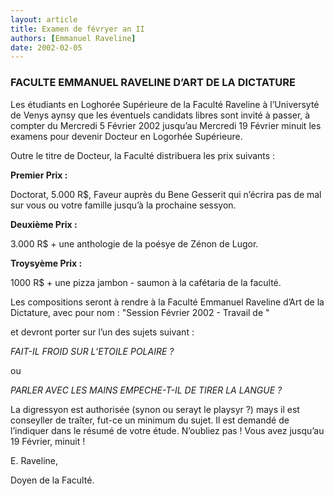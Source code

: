 ```yaml
---
layout: article
title: Examen de févryer an II
authors: [Emmanuel Raveline]
date: 2002-02-05
---
```


### FACULTE EMMANUEL RAVELINE D’ART DE LA DICTATURE

Les étudiants en Loghorée Supérieure de la Faculté Raveline à l’Universyté de Venys aynsy que les éventuels candidats libres sont invité à passer, à compter du Mercredi 5 Février 2002 jusqu’au Mercredi 19 Février minuit les examens pour devenir Docteur en Logorhée Supérieure.

Outre le titre de Docteur, la Faculté distribuera les prix suivants :

**Premier Prix :**

Doctorat, 5.000 R$, Faveur auprès du Bene Gesserit qui n’écrira pas de mal sur vous ou votre famille jusqu’à la prochaine sessyon.

**Deuxième Prix :**

3.000 R$ + une anthologie de la poésye de Zénon de Lugor.

**Troysyème Prix :**

1000 R$ + une pizza jambon - saumon à la cafétaria de la faculté.

Les compositions seront à rendre à la Faculté Emmanuel Raveline d’Art de la Dictature, avec pour nom : "Session Février 2002 - Travail de "

et devront porter sur l’un des sujets suivant :

_FAIT-IL FROID SUR L’ETOILE POLAIRE ?_

ou

_PARLER AVEC LES MAINS EMPECHE-T-IL DE TIRER LA LANGUE ?_

La digressyon est authorisée (synon ou serayt le playsyr ?) mays il est conseyller de traîter, fut-ce un minimum du sujet. Il est demandé de l’indiquer dans le résumé de votre étude. N’oubliez pas ! Vous avez jusqu’au 19 Février, minuit !

E. Raveline,

Doyen de la Faculté.

